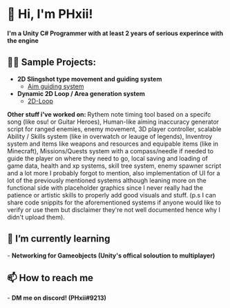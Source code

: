 <h1>👋 Hi, I'm PHxii!</h1> 
<b>I'm a Unity C# Programmer with at least 2 years of serious experince with the engine</b>

<h2>👨‍💻 Sample Projects:</h2> 

- <b>2D Slingshot type movement and guiding system</b>
  - [Aim guiding system](https://github.com/PHxii256/Aim-Guide)
- <b>Dynamic 2D Loop / Area generation system</b>
  - [2D-Loop](https://github.com/PHxii256/2D-Loop)

<b>Other stuff i've worked on: </b> Rythem note timing tool based on a specifc song (like osu! or Guitar Heroes), Human-like aiming inaccuracy generator script for ranged enemies, enemy movement, 3D player controller, scalable Ability / Skills system (like in overwatch or leauge of legends), Inventroy system and items like weapons and resources and equipable items (like in Minecraft), Missions/Quests system with a compass/needle if needed to guide the player on where they need to go, local saving and loading of game data, health and xp systems, skill tree system, enemy spawner script and a lot more I probably forgot to mention, also implementation of UI for a lot of the previously mentioned systems although leaning more on the functional side with placeholder graphics since I never really had the patience or artistic skills to properly add good visuals and stuff. (p.s I can share code snippits for the aforementioned systems if anyone would like to verify or use them but disclaimer they're not well documented hence why I didn't upload them).

<h2>🌱 I’m currently learning</h2>
- <b>Networking for Gameobjects (Unity's offical soloution to multiplayer)</b>

<h2>📫 How to reach me</h2>
- <b>DM me on discord! (PHxii#9213)</b>
